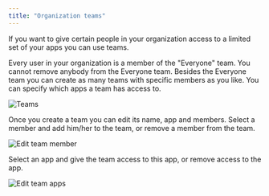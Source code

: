 ```yaml
---
title: "Organization teams"
---
```


If you want to give certain people in your organization access to a
limited set of your apps you can use teams.

Every user in your organization is a member of the "Everyone" team. You
cannot remove anybody from the Everyone team. Besides the Everyone team
you can create as many teams with specific members as you like. You can
specify which apps a team has access to.

![Teams](/assets/images/screenshots/org_teams.png)

Once you create a team you can edit its name, app and members. Select a member and add him/her to the team, or remove a member from the team.

![Edit team member](/assets/images/screenshots/org_team_members.png)

Select an app and give the team access to this app, or remove access to
the app.

![Edit team apps](/assets/images/screenshots/org_team_apps.png)
